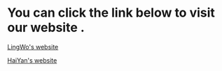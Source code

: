# You can click the link below to visit our website .

[LingWo's website](https://gdoulingwo.github.io)

[HaiYan's website](https://gdoulingwo.github.io/ocean/)

